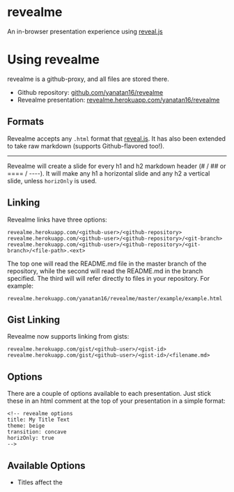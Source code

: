 <!-- revealme options

title: RevealMe Presentations
theme: sky
transition: default

-->

# revealme

An in-browser presentation experience using [reveal.js](http://lab.hakim.se/reveal-js/)

# Using revealme

revealme is a github-proxy, and all files are stored there.

- Github repository: [github.com/yanatan16/revealme](https://github.com/yanatan16/revealme)
- Revealme presentation: [revealme.herokuapp.com/yanatan16/revealme](http://revealme.herokuapp.com/yanatan16/revealme)

## Formats

Revealme accepts any `.html` format that [reveal.js](http://lab.hakim.se/reveal-js/). It has also been extended to take raw markdown (supports Github-flavored too!).

---

Revealme will create a slide for every h1 and h2 markdown header (# / ## or ==== / ----). It will make any h1 a horizontal slide and any h2 a vertical slide, unless `horizOnly` is used.

## Linking

Revealme links have three options:

	revealme.herokuapp.com/<github-user>/<github-repository>
    revealme.herokuapp.com/<github-user>/<github-repository>/<git-branch>
    revealme.herokuapp.com/<github-user>/<github-repository>/<git-branch>/<file-path>.<ext>

The top one will read the README.md file in the master branch of the repository, while the second will read the README.md in the branch specified. The third will will refer directly to files in your repository. For example:

	revealme.herokuapp.com/yanatan16/revealme/master/example/example.html

## Gist Linking

Revealme now supports linking from gists:

```
revealme.herokuapp.com/gist/<github-user>/<gist-id>
revealme.herokuapp.com/gist/<github-user>/<gist-id>/<filename.md>
```

## Options

There are a couple of options available to each presentation. Just stick these in an html comment at the top of your presentation in a simple format:

    <!-- revealme options
    title: My Title Text
    theme: beige
    transition: concave
    horizOnly: true
    -->

## Available Options

- Titles affect the <title> on the page.
- There are a set of themes that come with [reveal.js](http://lab.hakim.se/reveal-js/): sky, beige, simple, serif, night, default
	- hint: [?theme=serif](http://revealme.herokuapp.com/yanatan16/revealme?theme=serif#/1/4)
- Available Transitions: default, cube, page, concave, zoom, linear, fade, none
    - hint: [?transition=cube](http://revealme.herokuapp.com/yanatan16/revealme?transition=cube#/1/4)
- Horizontal Only: Don't use the vertical slides. [?horiz=true](http://revealme.herokuapp.com/yanatan16/revealme?horiz=true#/5)

# Thanks

Many thanks to the [Hakim El Hattab](http://hakim.se/) for authoring the beautiful [reveal.js](http://lab.hakim.se/reveal-js/).
